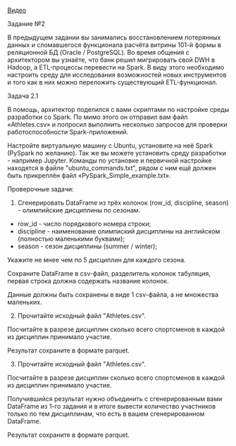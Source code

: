 [Видео](https://disk.yandex.ru/i/kKOkC8c6IzoK6w)

Задание №2

В предыдущем задании вы занимались восстановлением потерянных данных и сломавшегося функционала расчёта витрины 101-й формы в реляционной БД (Oracle / PostgreSQL). 
Во время общения с архитектором вы узнаёте, что банк решил мигрировать свой DWH в Hadoop, а ETL-процессы перевести на Spark. В виду этого необходимо настроить среду для исследования возможностей новых инструментов и того как в них можно переложить существующий ETL-функционал. 

Задача 2.1

В помощь, архитектор поделился с вами скриптами по настройке среды разработки со Spark. По мимо этого он отправил вам файл «Athletes.csv» и попросил выполнить несколько запросов для проверки работоспособности Spark-приложений. 

Настройте виртуальную машину с Ubuntu, установите на неё Spark (PySpark по желанию). Так же вы можете установить среду разработки - например Jupyter. Команды по установке и первичной настройке находятся в файле "ubuntu_commands.txt", рядом с ним ещё должен быть прикреплён файл «PySpark_Simple_example.txt».

Проверочные задачи:

1. Сгенерировать DataFrame из трёх колонок (row_id, discipline, season) - олимпийские дисциплины по сезонам.
  * row_id - число порядкового номера строки;
  * discipline - наименование олимпиский дисциплины на английском (полностью маленькими буквами);
  * season - сезон дисциплины (summer / winter);

Укажите не мнее чем по 5 дисциплин для каждого сезона.

Сохраните DataFrame в csv-файл, разделитель колонок табуляция, первая строка должна содержать название колонок.

Данные должны быть сохранены в виде 1 csv-файла, а не множества маленьких.

2. Прочитайте исходный файл "Athletes.csv".

Посчитайте в разрезе дисциплин сколько всего спортсменов в каждой из дисциплин принимало участие.

Результат сохраните в формате parquet.

3. Прочитайте исходный файл "Athletes.csv".

Посчитайте в разрезе дисциплин сколько всего спортсменов в каждой из дисциплин принимало участие.

Получившийся результат нужно объединить с сгенерированным вами DataFrame из 1-го задания и в итоге вывести количество участников только по тем дисциплинам, что есть в вашем сгенерированном DataFrame.

Результат сохраните в формате parquet.
